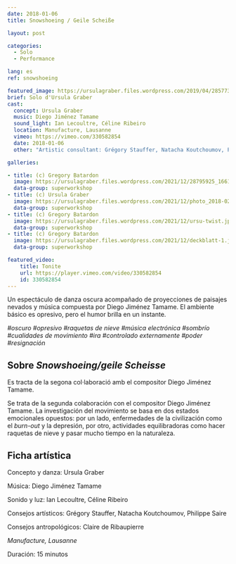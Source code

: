 ```yaml
---
date: 2018-01-06
title: Snowshoeing / Geile Scheiße

layout: post

categories:
  - Solo
  - Performance

lang: es
ref: snowshoeing

featured_image: https://ursulagraber.files.wordpress.com/2019/04/28577317_1661689210563567_5089443036379742208_o1.jpg?w=500&fit=crop
brief: Solo d'Ursula Graber
cast:
  concept: Ursula Graber
  music: Diego Jiménez Tamame
  sound_light: Ian Lecoultre, Céline Ribeiro
  location: Manufacture, Lausanne
  vimeo: https://vimeo.com/330582854
  date: 2018-01-06
  other: "Artistic consultant: Grégory Stauffer, Natacha Koutchoumov, Philippe Saire. Anthropological consultant: Claire de Ribaupierre"

galleries:

- title: (c) Gregory Batardon
  image: https://ursulagraber.files.wordpress.com/2021/12/28795925_1661689130563575_3667113536263290880_o.jpg?w=1024&fit=crop
  data-group: superworkshop
- title: (c) Ursula Graber
  image: https://ursulagraber.files.wordpress.com/2021/12/photo_2018-02-12_17-50-50.jpg?w=2500&fit=crop
  data-group: superworkshop
- title: (c) Gregory Batardon
  image: https://ursulagraber.files.wordpress.com/2021/12/ursu-twist.jpg?w=1024&fit=crop
  data-group: superworkshop
- title: (c) Gregory Batardon
  image: https://ursulagraber.files.wordpress.com/2021/12/deckblatt-1.jpg?w=2000&fit=crop
  data-group: superworkshop

featured_video:
    title: Tonite
    url: https://player.vimeo.com/video/330582854
    id: 330582854
---
```


<!-- explore this: https://vimeo.com/api/oembed.json?url=http%3A//vimeo.com/330582854 -->

Un espectáculo de danza oscura acompañado de proyecciones de paisajes nevados y música compuesta por Diego Jiménez Tamame. El ambiente básico es opresivo, pero el humor brilla en un instante.

*#oscuro #opresivo #raquetas de nieve #música electrónica #sombrío #cualidades de movimiento #ira #controlado externamente #poder #resignación*


<!--plop-->
## Sobre *Snowshoeing/geile Scheisse*

Es tracta de la segona col·laboració amb el compositor Diego Jiménez Tamame.

Se trata de la segunda colaboración con el compositor Diego Jiménez Tamame. La investigación del movimiento se basa en dos estados emocionales opuestos: por un lado, enfermedades de la civilización como el <i>burn-out</i> y la depresión, por otro, actividades equilibradoras como hacer raquetas de nieve y pasar mucho tiempo en la naturaleza.

<!--plop-->

## Ficha artística


Concepto y danza: Ursula Graber

Música: Diego Jiménez Tamame

Sonido y luz: Ian Lecoultre, Céline Ribeiro

Consejos artísticos: Grégory Stauffer, Natacha Koutchoumov, Philippe Saire

Consejos antropológicos: Claire de Ribaupierre

<i>Manufacture, Lausanne</i>

Duración: 15 minutos

<!--[![Snowshoeing / Geile Scheiße](https://i.vimeocdn.com/video/775684724_640.jpg)](https://player.vimeo.com/video/330582854)-->
